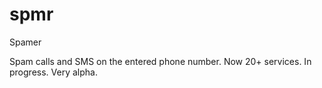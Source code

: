 # spmr
Spamer

Spam calls and SMS on the entered phone number. Now 20+ services. In progress. Very alpha.

